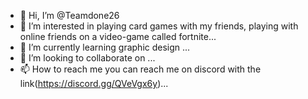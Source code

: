 - 👋 Hi, I’m @Teamdone26
- 👀 I’m interested in playing card games with my friends, playing with online friends on a video-game called fortnite...
- 🌱 I’m currently learning graphic design ...
- 💞️ I’m looking to collaborate on ...
- 📫 How to reach me you can reach me on discord with the link(https://discord.gg/QVeVgx6y)...

<!---
Teamdone26/Teamdone26 is a ✨ special ✨ repository because its `README.md` (this file) appears on your GitHub profile.
You can click the Preview link to take a look at your changes.
--->
